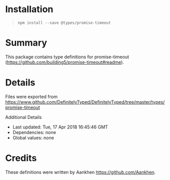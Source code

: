 # Installation
> `npm install --save @types/promise-timeout`

# Summary
This package contains type definitions for promise-timeout (https://github.com/building5/promise-timeout#readme).

# Details
Files were exported from https://www.github.com/DefinitelyTyped/DefinitelyTyped/tree/master/types/promise-timeout

Additional Details
 * Last updated: Tue, 17 Apr 2018 16:45:46 GMT
 * Dependencies: none
 * Global values: none

# Credits
These definitions were written by Aankhen <https://github.com/Aankhen>.
